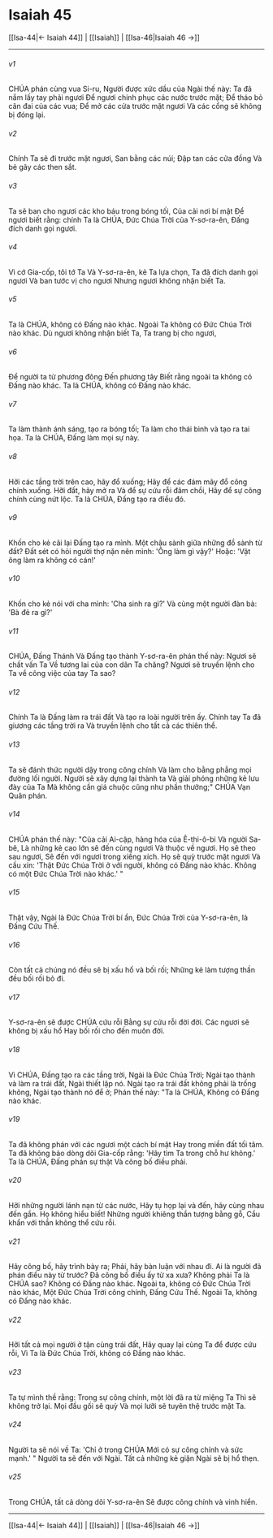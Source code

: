 # Isaiah 45

[[Isa-44|← Isaiah 44]] | [[Isaiah]] | [[Isa-46|Isaiah 46 →]]
***



###### v1 
CHÚA phán cùng vua Si-ru, Người được xức dầu của Ngài thế này: Ta đã nắm lấy tay phải ngươi Để ngươi chinh phục các nước trước mặt; Để tháo bỏ cân đai của các vua; Để mở các cửa trước mặt ngươi Và các cổng sẽ không bị đóng lại. 

###### v2 
Chính Ta sẽ đi trước mặt ngươi, San bằng các núi; Đập tan các cửa đồng Và bẻ gãy các then sắt. 

###### v3 
Ta sẽ ban cho ngươi các kho báu trong bóng tối, Của cải nơi bí mật Để ngươi biết rằng: chính Ta là CHÚA, Đức Chúa Trời của Y-sơ-ra-ên, Đấng đích danh gọi ngươi. 

###### v4 
Vì cớ Gia-cốp, tôi tớ Ta Và Y-sơ-ra-ên, kẻ Ta lựa chọn, Ta đã đích danh gọi ngươi Và ban tước vị cho ngươi Nhưng ngươi không nhận biết Ta. 

###### v5 
Ta là CHÚA, không có Đấng nào khác. Ngoài Ta không có Đức Chúa Trời nào khác. Dù ngươi không nhận biết Ta, Ta trang bị cho ngươi, 

###### v6 
Để người ta từ phương đông Đến phương tây Biết rằng ngoài ta không có Đấng nào khác. Ta là CHÚA, không có Đấng nào khác. 

###### v7 
Ta làm thành ánh sáng, tạo ra bóng tối; Ta làm cho thái bình và tạo ra tai họa. Ta là CHÚA, Đấng làm mọi sự này. 

###### v8 
Hỡi các tầng trời trên cao, hãy đổ xuống; Hãy để các đám mây đổ công chính xuống. Hỡi đất, hãy mở ra Và để sự cứu rỗi đâm chồi, Hãy để sự công chính cùng nứt lộc. Ta là CHÚA, Đấng tạo ra điều đó. 

###### v9 
Khốn cho kẻ cãi lại Đấng tạo ra mình. Một chậu sành giữa những đồ sành từ đất? Đất sét có hỏi người thợ nặn nên mình: 'Ông làm gì vậy?' Hoặc: 'Vật ông làm ra không có cán!' 

###### v10 
Khốn cho kẻ nói với cha mình: 'Cha sinh ra gì?' Và cùng một người đàn bà: 'Bà đẻ ra gì?' 

###### v11 
CHÚA, Đấng Thánh Và Đấng tạo thành Y-sơ-ra-ên phán thế này: Ngươi sẽ chất vấn Ta Về tương lai của con dân Ta chăng? Ngươi sẽ truyền lệnh cho Ta về công việc của tay Ta sao? 

###### v12 
Chính Ta là Đấng làm ra trái đất Và tạo ra loài người trên ấy. Chính tay Ta đã giương các tầng trời ra Và truyền lệnh cho tất cả các thiên thể. 

###### v13 
Ta sẽ đánh thức người dậy trong công chính Và làm cho bằng phẳng mọi đường lối người. Người sẽ xây dựng lại thành ta Và giải phóng những kẻ lưu đày của Ta Mà không cần giá chuộc cũng như phần thưởng;" CHÚA Vạn Quân phán. 

###### v14 
CHÚA phán thế này: "Của cải Ai-cập, hàng hóa của Ê-thi-ô-bi Và người Sa-bê, Là những kẻ cao lớn sẽ đến cùng ngươi Và thuộc về ngươi. Họ sẽ theo sau ngươi, Sẽ đến với ngươi trong xiềng xích. Họ sẽ quỳ trước mặt ngươi Và cầu xin: 'Thật Đức Chúa Trời ở với người, không có Đấng nào khác. Không có một Đức Chúa Trời nào khác.' " 

###### v15 
Thật vậy, Ngài là Đức Chúa Trời bí ẩn, Đức Chúa Trời của Y-sơ-ra-ên, là Đấng Cứu Thế. 

###### v16 
Còn tất cả chúng nó đều sẽ bị xấu hổ và bối rối; Những kẻ làm tượng thần đều bối rối bỏ đi. 

###### v17 
Y-sơ-ra-ên sẽ được CHÚA cứu rỗi Bằng sự cứu rỗi đời đời. Các ngươi sẽ không bị xấu hổ Hay bối rối cho đến muôn đời. 

###### v18 
Vì CHÚA, Đấng tạo ra các tầng trời, Ngài là Đức Chúa Trời; Ngài tạo thành và làm ra trái đất, Ngài thiết lập nó. Ngài tạo ra trái đất không phải là trống không, Ngài tạo thành nó để ở; Phán thế này: "Ta là CHÚA, Không có Đấng nào khác. 

###### v19 
Ta đã không phán với các ngươi một cách bí mật Hay trong miền đất tối tăm. Ta đã không bảo dòng dõi Gia-cốp rằng: 'Hãy tìm Ta trong chỗ hư không.' Ta là CHÚA, Đấng phán sự thật Và công bố điều phải. 

###### v20 
Hỡi những người lánh nạn từ các nước, Hãy tụ họp lại và đến, hãy cùng nhau đến gần. Họ không hiểu biết! Những người khiêng thần tượng bằng gỗ, Cầu khẩn với thần không thể cứu rỗi. 

###### v21 
Hãy công bố, hãy trình bày ra; Phải, hãy bàn luận với nhau đi. Ai là người đã phán điều này từ trước? Đã công bố điều ấy từ xa xưa? Không phải Ta là CHÚA sao? Không có Đấng nào khác. Ngoài ta, không có Đức Chúa Trời nào khác, Một Đức Chúa Trời công chính, Đấng Cứu Thế. Ngoài Ta, không có Đấng nào khác. 

###### v22 
Hỡi tất cả mọi người ở tận cùng trái đất, Hãy quay lại cùng Ta để được cứu rỗi, Vì Ta là Đức Chúa Trời, không có Đấng nào khác. 

###### v23 
Ta tự mình thề rằng: Trong sự công chính, một lời đã ra từ miệng Ta Thì sẽ không trở lại. Mọi đầu gối sẽ quỳ Và mọi lưỡi sẽ tuyên thệ trước mặt Ta. 

###### v24 
Người ta sẽ nói về Ta: 'Chỉ ở trong CHÚA Mới có sự công chính và sức mạnh.' " Người ta sẽ đến với Ngài. Tất cả những kẻ giận Ngài sẽ bị hổ thẹn. 

###### v25 
Trong CHÚA, tất cả dòng dõi Y-sơ-ra-ên Sẽ được công chính và vinh hiển.

***
[[Isa-44|← Isaiah 44]] | [[Isaiah]] | [[Isa-46|Isaiah 46 →]]

